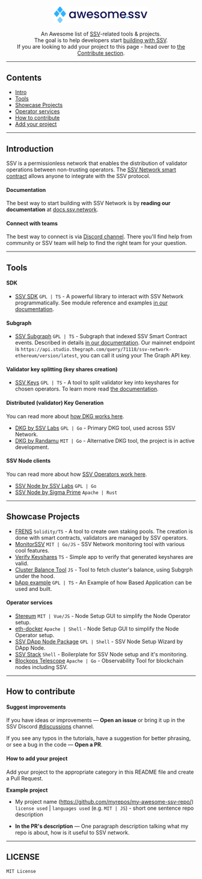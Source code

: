 <br/>
<div align="center">
  <img width="250px" src="./awesome_ssv.png">
</div>
<br/>
<div align="center">
An Awesome list of <a href='https://ssv.network/'>SSV</a>-related tools & projects. 
<br />
The goal is to help developers start <a href='https://ssv.network/ba-dev/'>building with SSV</a>. 
<br/>
If you are looking to add your project to this page - head over to <a href='#how-to-contribute'>the Contribute section</a>.
<br/>
</div>

---
## Contents

- [Intro](#introduction)
- [Tools](#tools)
- [Showcase Projects](#showcase-projects)
- [Operator services](#operator-services)
- [How to contribute](#how-to-contribute)
- [Add your project](#how-to-add-your-project)
---

## Introduction
SSV is a permissionless network that enables the distribution of validator operations between non-trusting operators. The [SSV Network smart contract](https://docs.ssv.network/developers/smart-contracts/ssvnetwork) allows anyone to integrate with the SSV protocol.

#### Documentation

The best way to start building with SSV Network is by **reading our documentation** at [docs.ssv.network](https://docs.ssv.network/).

#### Connect with teams

The best way to connect is via [Discord channel](https://discord.gg/invite/ssvnetworkofficial). There you'll find help from community or SSV team will help to find the right team for your question.

---

## Tools

#### SDK

- [SSV SDK](https://github.com/ssvlabs/ssv-sdk) `GPL | TS` - A powerful library to interact with SSV Network programmatically. See module reference and examples [in our documentation](https://docs.ssv.network/developers/SSV-SDK/).

#### Subgraph

- [SSV Subgraph](https://github.com/ssvlabs/ssv-subgraph) `GPL | TS` - Subgraph that indexed SSV Smart Contract events. Described in details [in our documentation](https://docs.ssv.network/developers/tools/ssv-subgraph/). Our mainnet endpoint is `https://api.studio.thegraph.com/query/71118/ssv-network-ethereum/version/latest`, you can call it using your The Graph API key.

#### Validator key splitting (key shares creation)

- [SSV Keys](https://github.com/ssvlabs/ssv-keys) `GPL | TS` - A tool to split validator key into keyshares for chosen operators. To learn more read [the documentation](https://docs.ssv.network/developers/tools/ssv-key-distributor).

#### Distributed (validator) Key Generation

You can read more about [how DKG works here](https://docs.ssv.network/developers/tools/ssv-dkg-client/).

- [DKG by SSV Labs](https://github.com/ssvlabs/ssv-dkg) `GPL | Go` - Primary DKG tool, used across SSV Network.
- [DKG by Randamu](https://github.com/randa-mu/ssv-dkg) `MIT | Go` - Alternative DKG tool, the project is in active development.

#### SSV Node clients

You can read more about how [SSV Operators work here](https://docs.ssv.network/operators/operator-onboarding/).

- [SSV Node by SSV Labs](https://github.com/ssvlabs/ssv) `GPL | Go`
- [SSV Node by Sigma Prime](https://github.com/sigp/anchor) `Apache | Rust`

---

## Showcase Projects

- [FRENS](https://github.com/frens-pool) `Solidity/TS` - A tool to create own staking pools. The creation is done with smart contracts, validators are managed by SSV operators.
- [MonitorSSV](https://github.com/monitorssv/monitorssv) `MIT | Go/JS` - SSV Network monitoring tool with various cool features.
- [Verify Keyshares](https://github.com/RaekwonIII/verify-keyshares) `TS` - Simple app to verify that generated keyshares are valid.
- [Cluster Balance Tool](https://github.com/taylorferran/cluster-balance-tool) `JS` - Tool to fetch cluster's balance, using Subgrph under the hood.
- [bApp example](https://github.com/ssvlabs/examples) `GPL | TS` - An Example of how Based Application can be used and built.

#### Operator services

- [Stereum](https://github.com/stereum-dev/ethereum-node/) `MIT | Vue/JS` - Node Setup GUI to simplify the Node Operator setup.
- [eth-docker](https://github.com/eth-educators/eth-docker) `Apache | Shell` - Node Setup GUI to simplify the Node Operator setup.
- [SSV DApp Node Package](https://github.com/dappnode/DAppNodePackage-ssv-generic) `GPL | Shell` - SSV Node Setup Wizard by DApp Node.
- [SSV Stack](https://github.com/ssvlabs/ssv-stack) `Shell` - Boilerplate for SSV Node setup and it's monitoring.
- [Blockops Telescope](https://github.com/blockopsnetwork/telescope) `Apache | Go` - Observability Tool for blockchain nodes including SSV.

---

## How to contribute

#### Suggest improvements

If you have ideas or improvements — **Open an issue** or bring it up in the SSV Discord [#discussions](https://discord.gg/invite/ssvnetworkofficial) channel.

If you see any typos in the tutorials, have a suggestion for better phrasing, or see a bug in the code — **Open a PR**.

#### How to add your project

Add your project to the appropriate category in this README file and create a Pull Request.

**Example project**

- My project name (https://github.com/myrepos/my-awesome-ssv-repo/) `license used` | `languages used` (e.g. `MIT | JS`) - short one sentence repo description 

- **In the PR's description** — One paragraph description talking what my repo is about, how is it useful to SSV network.

---

## LICENSE

	MIT License
